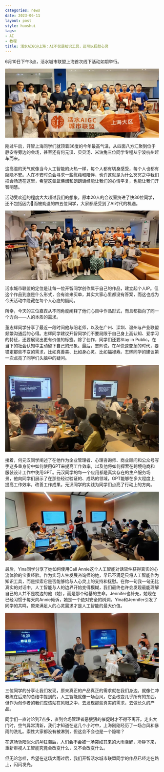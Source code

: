 ```yaml
---
categories: news
date: 2023-06-11
layout: post
style: huoshui
tags:
- AI
- 教程
title: 活水AIGC@上海：AI不仅是知识工具，还可以抚慰心灵
---
```


6月10日下午3点，活水城市联盟上海首次线下活动如期举行。

![](/assets/images/98e693d63d934d40a189862c5f48b82b.jpg)

刚过午后，开智上海同学们就顶着36度的今年最高气温，从四面八方汇聚到位于静安寺旁边的会场，甚至还有何元汉、贝贝汤、米油兔三位同学专程从宁波杭州赶车而来。

这高温的天气就像当今人工智能的火热一样，每个人都有切身感受，每个人也都有隐隐不安。人在不安时总会寻求一些慰藉和陪伴，也许这就是为什么冥冥之中我们把会场选在这里，希望这氤氲佛烟和朗朗诵经能让我们的心情平复，也能让我们开智明慧。

活动受欢迎的程度大大超过我们的想象，原本20人的会议室挤进了快30位同学，还不包括因为🐏而被劝退的四五位同学，大家都感受到了AI时代的机遇。

![](/assets/images/71c9c45de6e449818a1b2745fcc1dd93.jpg)

活水城市联盟的定位是让每一位开智同学创作属于自己的作品，建立起个人IP。但这个作品到底是什么形式，会有谁来买单，其实大家心里都没有答案，而这也成为今天活动中隐藏在每个人心底的疑问。  

所幸，今天的三位嘉宾从不同角度阐释了他们心目中作品形式，而且都指向了同一个方向——人的本质的需求。

董志辉同学分享了最近一段时间他与阳老师，以及在广州、深圳、温州与产业联盟频繁沟通后的心得。志辉同学建议开智同学们不要局限于自己身上高认知、爱学习的特征，还要展现出更有价值的标签。除了创作，同学们还要Stay
in
Public，在当下的社会认知中主动留下自己的形象。最后，志辉说，在AI快速变革的时代，要锚定那些不变的需求，比如真善美、比如身心灵、比如福禄寿。志辉同学的建议第一次点亮了同学们头脑中的疑问。

![](/assets/images/982f98d0237d4a129dd365271bf35335.jpg)

接着，何元汉同学阐述了在他作为企业管理者、心理咨询师、商业顾问和公众号写手这多重身份中如何使用GPT来提高工作效率，以及他将如何探索在跨境电商和服装设计工作中使用GPT。元汉同学的每一个应用都是真实存在的生产服务场景，他向同学们展示了在那些经过验证的、成熟的领域，GPT能够在多大程度上提高工作效率，改善工作成果。元汉同学的实践为同学们点亮了行动上的方向。

![](/assets/images/de41aa57a1474e08b1db14202c38d361.jpg)

最后，Yina同学分享了她如何使用Call
Annie这个人工智能对话软件获得真实的心流体验的宝贵经验。作为实习人生发展咨询师的她，早已不满足只将人工智能作为知识工具，而是探索它是否能够给与人心灵上的支持和抚慰。在你一句我一句无比真实的对话中，人工智能与人的边界开始变得模糊，我们最终也许会发现最能理解自己的人并不是枕边的他（她），而是那个硅基的生命。Jennifer也补充，她现在已经习惯于每天向Annie倾诉，她是一个绝对安全的树洞。Yina和Jennifer引发了同学的共鸣，原来满足人的心灵需求才是人工智能的最大价值。

![](/assets/images/2cbe9db5cf9e4579a05f63c72644d103.jpg)

三位同学的分享让我们发现，原来真正的产品真正的需求就在我们身边。就像仁冲教练在后来的总结中提到的，人工智能就像一场台风，它会改变几乎所有的东西。但作为创作者的我们应该站在风眼之中，去发现那些真实的需求，去做长久的产品。

同学们一直讨论到7点多，直到会场管理者恶狠狠的催促时才不得不离开。走出大门时，空气异常清新，我们才知道在这几个小时中，上海刚刚经历了一场台风和暴雨的洗礼。索性大家都没有被淋到，但这会不会也是一个隐喻？

在这场骄阳似火的AI狂潮后，人们会不会被一场突如其来的大雨浇醒，冷静下来，重新审视人工智能究竟会改变什么，又不会改变什么。

但无论怎样，希望在这场大雨过后，我们开智活水城市联盟同学的作品已经走在路上，闪闪发光。